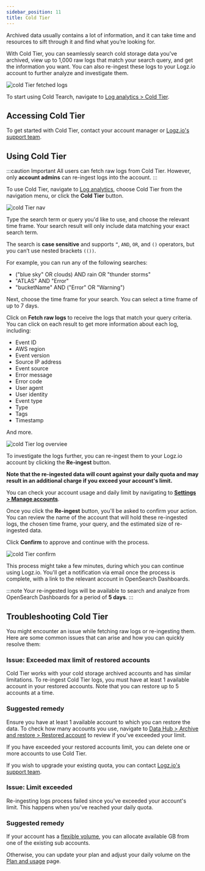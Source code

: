 ```yaml
---
sidebar_position: 11
title: Cold Tier
---
```


Archived data usually contains a lot of information, and it can take time and resources to sift through it and find what you’re looking for.

With Cold Tier, you can seamlessly search cold storage data you've archived, view up to 1,000 raw logs that match your search query, and get the information you want. You can also re-ingest these logs to your Logz.io account to further analyze and investigate them.


![cold Tier fetched logs](https://dytvr9ot2sszz.cloudfront.net/logz-docs/cold-search/cold-search-close-up.png)

To start using Cold Tearch, navigate to [Log analytics > Cold Tier](https://app.logz.io/#/dashboard/osd/discover/).


<!-- ### Cold search overview

Once you've [set up an AWS S3 archive](/user-guide/archive-and-restore/configure-archiving.html) and granted the relevant Cold search permissions, you can start using the feature from the main Log analytics dashboard.

Click on the Cold search button to open the relevant screen. 

-->

## Accessing Cold Tier

To get started with Cold Tier, contact your account manager or [Logz.io's support team](mailto:help@logz.io).

## Using Cold Tier

:::caution Important
All users can fetch raw logs from Cold Tier. However, only **account admins** can re-ingest logs into the account.
:::

To use Cold Tier, navigate to [Log analytics](https://app.logz.io/#/dashboard/osd/discover/), choose Cold Tier from the navigation menu, or click the **Cold Tier** button.

![cold Tier nav](https://dytvr9ot2sszz.cloudfront.net/logz-docs/cold-search/cold-search-from-nav.png)


Type the search term or query you'd like to use, and choose the relevant time frame. Your search result will only include data matching your exact search term.

The search is **case sensitive** and supports `“`, `AND`, `OR`, and `()` operators, but you can’t use nested brackets `(())`.

For example, you can run any of the following searches:

* ("blue sky" OR clouds) AND rain OR "thunder storms"
* "ATLAS" AND "Error"
* "bucketName" AND ("Error" OR "Warning")


Next, choose the time frame for your search. You can select a time frame of up to 7 days.

Click on **Fetch raw logs** to receive the logs that match your query criteria. You can click on each result to get more information about each log, including:

* Event ID
* AWS region
* Event version
* Source IP address
* Event source
* Error message
* Error code
* User agent 
* User identity
* Event type
* Type
* Tags
* Timestamp

And more.

![cold Tier log overviee](https://dytvr9ot2sszz.cloudfront.net/logz-docs/cold-search/cold-search-log-results.png)

To investigate the logs further, you can re-ingest them to your Logz.io account by clicking the **Re-ingest** button.


**Note that the re-ingested data will count against your daily quota and may result in an additional charge if you exceed your account's limit.**

You can check your account usage and daily limit by navigating to [**Settings > Manage accounts**](https://app.logz.io/#/dashboard/settings/manage-accounts).

Once you click the **Re-ingest** button, you'll be asked to confirm your action. You can review the name of the account that will hold these re-ingested logs, the chosen time frame, your query, and the estimated size of re-ingested data. 

Click **Confirm** to approve and continue with the process. 

![cold Tier confirm](https://dytvr9ot2sszz.cloudfront.net/logz-docs/cold-search/confirmation-message.png)

This process might take a few minutes, during which you can continue using Logz.io. You'll get a notification via email once the process is complete, with a link to the relevant account in OpenSearch Dashboards.

:::note
Your re-ingested logs will be available to search and analyze from OpenSearch Dashboards for a period of **5 days**.
:::


## Troubleshooting Cold Tier

You might encounter an issue while fetching raw logs or re-ingesting them. Here are some common issues that can arise and how you can quickly resolve them:

### Issue: Exceeded max limit of restored accounts

Cold Tier works with your cold storage archived accounts and has similar limitations. To re-ingest Cold Tier logs, you must have at least 1 available account in your restored accounts. Note that you can restore up to 5 accounts at a time.

<h3 id="#max-remedy">Suggested remedy</h3>

Ensure you have at least 1 available account to which you can restore the data. To check how many accounts you use, navigate to [Data Hub > Archive and restore > Restored account](https://app.logz.io/#/dashboard/tools/archive-and-restore) to review if you've exceeded your limit.

If you have exceeded your restored accounts limit, you can delete one or more accounts to use Cold Tier. 

If you wish to upgrade your existing quota, you can contact [Logz.io's support team](mailto:help@logz.io).


### Issue: Limit exceeded

Re-ingesting logs process failed since you've exceeded your account's limit. This happens when you've reached your daily quota.


<h3 id="#limit-remedy">Suggested remedy</h3>

If your account has a [flexible volume](/user-guide/accounts/flexible-volume.html), you can allocate available GB from one of the existing sub accounts.

Otherwise, you can update your plan and adjust your daily volume on the [Plan and usage](https://app.logz.io/#/dashboard/settings/plan-and-billing/plan) page.


<!-- ###### Additional resources

* [Read more](https://logz.io/blog/kibana-advanced/) about creating and running advanced searches in OpenSearch Dashboards.  -->